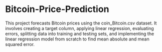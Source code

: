 # Bitcoin-Price-Prediction
 This project forecasts Bitcoin prices using the coin_Bitcoin.csv dataset. It involves creating a target column, applying linear regression, evaluating errors, splitting data into training and testing sets, and implementing the linear regression model from scratch to find mean absolute and mean squared error.
